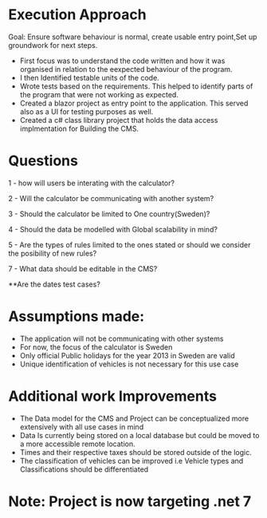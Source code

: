 # Execution Approach
Goal: Ensure software behaviour is normal, create usable entry point,Set up groundwork for next steps.
- First focus was to understand the code written and how it was organised in relation to the eexpected behaviour of the program.
- I then Identified testable units of the code.
- Wrote tests based on the requirements. This helped to identify parts of the program that were not working as expected.
- Created a blazor project as entry point to the application. This served also as a UI for testing purposes as well.
- Created a c# class library project that holds the data access implmentation for Building the CMS.

# Questions

1 - how will users be interating with the calculator?

2 - Will the calculator be communicating with another system?

3 - Should the calculator be limited to One country(Sweden)?

4 - Should the data be modelled with Global scalability in mind?

5 - Are the types of rules limited to the ones stated or should we consider the posibility of new rules?

7 - What data should be editable in the CMS?

**Are the dates test cases?

# Assumptions made:
- The application will not be communicating with other systems
- For now, the focus of the calculator is Sweden
- Only official Public holidays for the year 2013 in Sweden are valid
- Unique identification of vehicles is not necessary for this use case


# Additional work Improvements
- The Data model for the CMS and Project can be conceptualized more extensively with all use cases in mind
- Data Is currently being stored on a local database but could be moved to a more accessible remote location. 
- Times and their respective taxes should be stored outside of the logic.
- The classification of vehicles can be improved i.e Vehicle types and Classifications should be differentiated 

# Note: Project is now targeting .net 7

